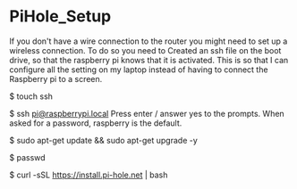 # PiHole_Setup

If you don't have a wire connection to the router you might need to set up a wireless connection. To do so you need to 
Created an ssh file on the boot drive, so that the raspberry pi knows that it is activated.
This is so that I can configure all the setting on my laptop instead of having to connect the Raspberry pi to a screen.

  $ touch ssh


  $ ssh pi@raspberrypi.local
Press enter / answer yes to the prompts.  When asked for a password,  raspberry is the default.

  $ sudo apt-get update && sudo apt-get upgrade -y 

  $ passwd

  $ curl -sSL https://install.pi-hole.net | bash

